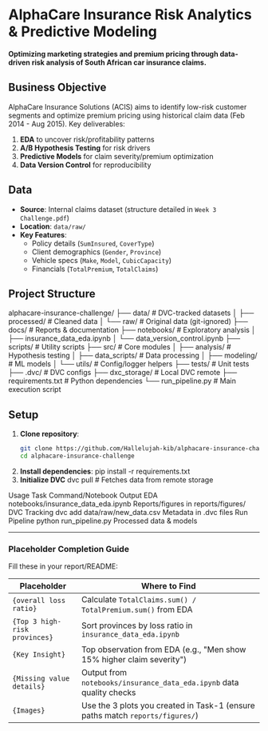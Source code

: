 # AlphaCare Insurance Risk Analytics & Predictive Modeling

**Optimizing marketing strategies and premium pricing through data-driven risk analysis of South African car insurance claims.**

## Business Objective
AlphaCare Insurance Solutions (ACIS) aims to identify low-risk customer segments and optimize premium pricing using historical claim data (Feb 2014 - Aug 2015). Key deliverables:
1. **EDA** to uncover risk/profitability patterns
2. **A/B Hypothesis Testing** for risk drivers
3. **Predictive Models** for claim severity/premium optimization
4. **Data Version Control** for reproducibility

## Data
- **Source**: Internal claims dataset (structure detailed in `Week 3 Challenge.pdf`)
- **Location**: `data/raw/`
- **Key Features**:
  - Policy details (`SumInsured`, `CoverType`)
  - Client demographics (`Gender`, `Province`)
  - Vehicle specs (`Make`, `Model`, `CubicCapacity`)
  - Financials (`TotalPremium`, `TotalClaims`)

## Project Structure
alphacare-insurance-challenge/
├── data/ # DVC-tracked datasets
│ ├── processed/ # Cleaned data
│ └── raw/ # Original data (git-ignored)
├── docs/ # Reports & documentation
├── notebooks/ # Exploratory analysis
│ ├── insurance_data_eda.ipynb
│ └── data_version_control.ipynb
├── scripts/ # Utility scripts
├── src/ # Core modules
│ ├── analysis/ # Hypothesis testing
│ ├── data_scripts/ # Data processing
│ ├── modeling/ # ML models
│ └── utils/ # Config/logger helpers
├── tests/ # Unit tests
├── .dvc/ # DVC configs
├── dxc_storage/ # Local DVC remote
├── requirements.txt # Python dependencies
└── run_pipeline.py # Main execution script


## Setup
1. **Clone repository**:
   ```bash
   git clone https://github.com/Hallelujah-kib/alphacare-insurance-challenge.git
   cd alphacare-insurance-challenge
2. **Install dependencies**:
pip install -r requirements.txt
3. **Initialize DVC**
dvc pull  # Fetches data from remote storage

Usage
Task	Command/Notebook	Output
EDA	notebooks/insurance_data_eda.ipynb	Reports/figures in reports/figures/
DVC Tracking	dvc add data/raw/new_data.csv	Metadata in .dvc files
Run Pipeline	python run_pipeline.py	Processed data & models



---

### **Placeholder Completion Guide**  
Fill these in your report/README:

| Placeholder               | Where to Find                                                                 |
|---------------------------|-------------------------------------------------------------------------------|
| `{overall loss ratio}`    | Calculate `TotalClaims.sum() / TotalPremium.sum()` from EDA                   |
| `{Top 3 high-risk provinces}` | Sort provinces by loss ratio in `insurance_data_eda.ipynb`                |
| `{Key Insight}`           | Top observation from EDA (e.g., "Men show 15% higher claim severity")         |
| `{Missing value details}` | Output from `notebooks/insurance_data_eda.ipynb` data quality checks          |
| `{Images}`                | Use the 3 plots you created in Task-1 (ensure paths match `reports/figures/`) |
